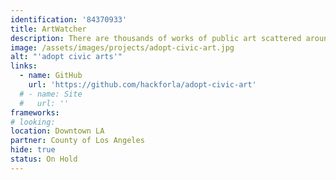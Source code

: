 ```yaml
---
identification: '84370933'
title: ArtWatcher
description: There are thousands of works of public art scattered around the city.  There should be one place to see where they are and how they’re doing. We’re building it.
image: /assets/images/projects/adopt-civic-art.jpg
alt: "'adopt civic arts'"
links: 
  - name: GitHub
    url: 'https://github.com/hackforla/adopt-civic-art'
  # - name: Site
  #   url: ''
frameworks:
# looking: 
location: Downtown LA
partner: County of Los Angeles
hide: true
status: On Hold
---
```

